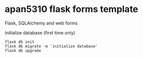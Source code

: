 # apan5310 flask forms template

Flask, SQLAlchemy and web forms

Initialize database (first time only)

```
flask db init
flask db migrate -m 'initialize database'
flask db upgrade
```
